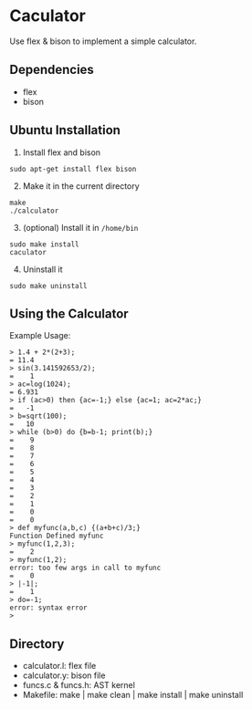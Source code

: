 Caculator
=========
Use flex & bison to implement a simple calculator.
## Dependencies
  - flex
  - bison

## Ubuntu Installation
  1. Install flex and bison
```
sudo apt-get install flex bison
 ```
  2. Make it in the current directory
```
make
./calculator
```
  3. (optional) Install it in `/home/bin`
```
sudo make install
caculator
```
  4. Uninstall it
```
sudo make uninstall
```

## Using the Calculator
Example Usage:
```
> 1.4 + 2*(2+3);
= 11.4
> sin(3.141592653/2);
=    1
> ac=log(1024);
= 6.931
> if (ac>0) then {ac=-1;} else {ac=1; ac=2*ac;} 
=   -1
> b=sqrt(100);
=   10
> while (b>0) do {b=b-1; print(b);}
=    9
=    8
=    7
=    6
=    5
=    4
=    3
=    2
=    1
=    0
=    0
> def myfunc(a,b,c) {(a+b+c)/3;}
Function Defined myfunc
> myfunc(1,2,3);
=    2
> myfunc(1,2);
error: too few args in call to myfunc
=    0
> |-1|;
=    1
> do=-1;
error: syntax error
> 
```
## Directory
  - calculator.l: flex file
  - calculator.y: bison file
  - funcs.c & funcs.h: AST kernel
  - Makefile: make | make clean | make install | make uninstall
